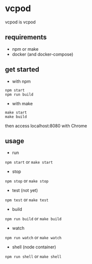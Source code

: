 # vcpod

vcpod is vcpod

## requirements

* npm or make
* docker (and docker-compose)

## get started

* with npm
```
npm start
npm run build
```

* with make
```
make start
make build
```

then access localhost:8080 with Chrome

## usage

* run

`npm start` or `make start`

* stop

`npm stop` or `make stop`

* test (not yet)

`npm test` or `make test`

* build

`npm run build` or `make build`

* watch

`npm run watch` or `make watch`

* shell (node container)

`npm run shell` or `make shell`

